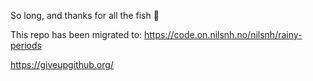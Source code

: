 So long, and thanks for all the fish :dolphin:

This repo has been migrated to: https://code.on.nilsnh.no/nilsnh/rainy-periods

https://giveupgithub.org/

